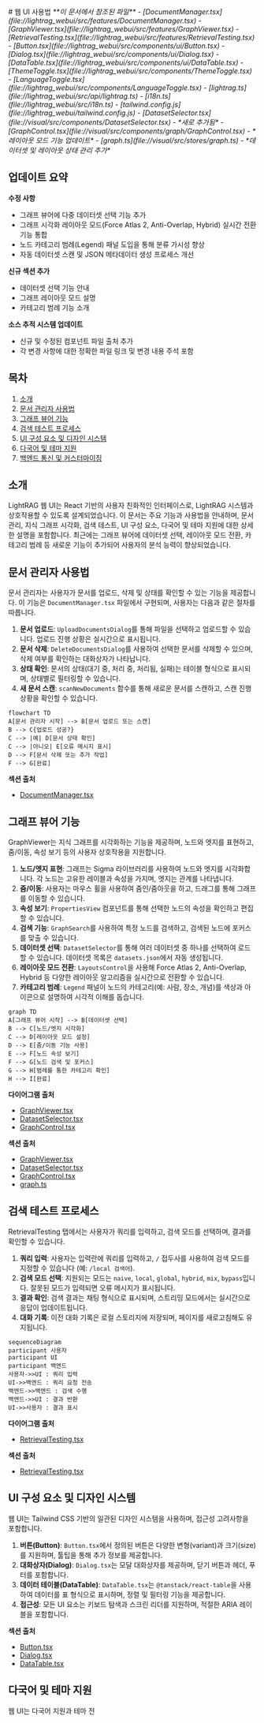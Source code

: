 <docs>
# 웹 UI 사용법

<cite>
**이 문서에서 참조된 파일**  
- [DocumentManager.tsx](file://lightrag_webui/src/features/DocumentManager.tsx)
- [GraphViewer.tsx](file://lightrag_webui/src/features/GraphViewer.tsx)
- [RetrievalTesting.tsx](file://lightrag_webui/src/features/RetrievalTesting.tsx)
- [Button.tsx](file://lightrag_webui/src/components/ui/Button.tsx)
- [Dialog.tsx](file://lightrag_webui/src/components/ui/Dialog.tsx)
- [DataTable.tsx](file://lightrag_webui/src/components/ui/DataTable.tsx)
- [ThemeToggle.tsx](file://lightrag_webui/src/components/ThemeToggle.tsx)
- [LanguageToggle.tsx](file://lightrag_webui/src/components/LanguageToggle.tsx)
- [lightrag.ts](file://lightrag_webui/src/api/lightrag.ts)
- [i18n.ts](file://lightrag_webui/src/i18n.ts)
- [tailwind.config.js](file://lightrag_webui/tailwind.config.js)
- [DatasetSelector.tsx](file://visual/src/components/DatasetSelector.tsx) - *새로 추가됨*
- [GraphControl.tsx](file://visual/src/components/graph/GraphControl.tsx) - *레이아웃 모드 기능 업데이트*
- [graph.ts](file://visual/src/stores/graph.ts) - *데이터셋 및 레이아웃 상태 관리 추가*
</cite>

## 업데이트 요약
**수정 사항**  
- 그래프 뷰어에 다중 데이터셋 선택 기능 추가
- 그래프 시각화 레이아웃 모드(Force Atlas 2, Anti-Overlap, Hybrid) 실시간 전환 기능 통합
- 노드 카테고리 범례(Legend) 패널 도입을 통해 분류 가시성 향상
- 자동 데이터셋 스캔 및 JSON 메타데이터 생성 프로세스 개선

**신규 섹션 추가**  
- 데이터셋 선택 기능 안내
- 그래프 레이아웃 모드 설명
- 카테고리 범례 기능 소개

**소스 추적 시스템 업데이트**  
- 신규 및 수정된 컴포넌트 파일 출처 추가
- 각 변경 사항에 대한 정확한 파일 링크 및 변경 내용 주석 포함

## 목차
1. [소개](#소개)
2. [문서 관리자 사용법](#문서-관리자-사용법)
3. [그래프 뷰어 기능](#그래프-뷰어-기능)
4. [검색 테스트 프로세스](#검색-테스트-프로세스)
5. [UI 구성 요소 및 디자인 시스템](#ui-구성-요소-및-디자인-시스템)
6. [다국어 및 테마 지원](#다국어-및-테마-지원)
7. [백엔드 통신 및 커스터마이징](#백엔드-통신-및-커스터마이징)

## 소개
LightRAG 웹 UI는 React 기반의 사용자 친화적인 인터페이스로, LightRAG 시스템과 상호작용할 수 있도록 설계되었습니다. 이 문서는 주요 기능과 사용법을 안내하며, 문서 관리, 지식 그래프 시각화, 검색 테스트, UI 구성 요소, 다국어 및 테마 지원에 대한 상세한 설명을 포함합니다. 최근에는 그래프 뷰어에 데이터셋 선택, 레이아웃 모드 전환, 카테고리 범례 등 새로운 기능이 추가되어 사용자의 분석 능력이 향상되었습니다.

## 문서 관리자 사용법

문서 관리자는 사용자가 문서를 업로드, 삭제 및 상태를 확인할 수 있는 기능을 제공합니다. 이 기능은 `DocumentManager.tsx` 파일에서 구현되며, 사용자는 다음과 같은 절차를 따릅니다.

1. **문서 업로드**: `UploadDocumentsDialog`를 통해 파일을 선택하고 업로드할 수 있습니다. 업로드 진행 상황은 실시간으로 표시됩니다.
2. **문서 삭제**: `DeleteDocumentsDialog`를 사용하여 선택한 문서를 삭제할 수 있으며, 삭제 여부를 확인하는 대화상자가 나타납니다.
3. **상태 확인**: 문서의 상태(대기 중, 처리 중, 처리됨, 실패)는 테이블 형식으로 표시되며, 상태별로 필터링할 수 있습니다.
4. **새 문서 스캔**: `scanNewDocuments` 함수를 통해 새로운 문서를 스캔하고, 스캔 진행 상황을 확인할 수 있습니다.

```mermaid
flowchart TD
A[문서 관리자 시작] --> B[문서 업로드 또는 스캔]
B --> C{업로드 성공?}
C --> |예| D[문서 상태 확인]
C --> |아니오| E[오류 메시지 표시]
D --> F[문서 삭제 또는 추가 작업]
F --> G[완료]
```

**섹션 출처**  
- [DocumentManager.tsx](file://lightrag_webui/src/features/DocumentManager.tsx#L0-L799)

## 그래프 뷰어 기능

GraphViewer는 지식 그래프를 시각화하는 기능을 제공하며, 노드와 엣지를 표현하고, 줌/이동, 속성 보기 등의 사용자 상호작용을 지원합니다.

1. **노드/엣지 표현**: 그래프는 Sigma 라이브러리를 사용하여 노드와 엣지를 시각화합니다. 각 노드는 고유한 레이블과 속성을 가지며, 엣지는 관계를 나타냅니다.
2. **줌/이동**: 사용자는 마우스 휠을 사용하여 줌인/줌아웃을 하고, 드래그를 통해 그래프를 이동할 수 있습니다.
3. **속성 보기**: `PropertiesView` 컴포넌트를 통해 선택한 노드의 속성을 확인하고 편집할 수 있습니다.
4. **검색 기능**: `GraphSearch`를 사용하여 특정 노드를 검색하고, 검색된 노드에 포커스를 맞출 수 있습니다.
5. **데이터셋 선택**: `DatasetSelector`를 통해 여러 데이터셋 중 하나를 선택하여 로드할 수 있습니다. 데이터셋 목록은 `datasets.json`에서 자동 생성됩니다.
6. **레이아웃 모드 전환**: `LayoutsControl`을 사용해 Force Atlas 2, Anti-Overlap, Hybrid 등 다양한 레이아웃 알고리즘을 실시간으로 전환할 수 있습니다.
7. **카테고리 범례**: `Legend` 패널이 노드의 카테고리(예: 사람, 장소, 개념)를 색상과 아이콘으로 설명하여 시각적 이해를 돕습니다.

```mermaid
graph TD
A[그래프 뷰어 시작] --> B[데이터셋 선택]
B --> C[노드/엣지 시각화]
C --> D[레이아웃 모드 설정]
D --> E[줌/이동 기능 사용]
E --> F[노드 속성 보기]
F --> G[노드 검색 및 포커스]
G --> H[범례를 통한 카테고리 확인]
H --> I[완료]
```

**다이어그램 출처**  
- [GraphViewer.tsx](file://lightrag_webui/src/features/GraphViewer.tsx#L0-L238)
- [DatasetSelector.tsx](file://visual/src/components/DatasetSelector.tsx#L0-L120)
- [GraphControl.tsx](file://visual/src/components/graph/GraphControl.tsx#L0-L88)

**섹션 출처**  
- [GraphViewer.tsx](file://lightrag_webui/src/features/GraphViewer.tsx#L0-L238)
- [DatasetSelector.tsx](file://visual/src/components/DatasetSelector.tsx#L0-L120)
- [GraphControl.tsx](file://visual/src/components/graph/GraphControl.tsx#L0-L88)
- [graph.ts](file://visual/src/stores/graph.ts#L0-L200)

## 검색 테스트 프로세스

RetrievalTesting 탭에서는 사용자가 쿼리를 입력하고, 검색 모드를 선택하며, 결과를 확인할 수 있습니다.

1. **쿼리 입력**: 사용자는 입력란에 쿼리를 입력하고, `/` 접두사를 사용하여 검색 모드를 지정할 수 있습니다 (예: `/local 검색어`).
2. **검색 모드 선택**: 지원되는 모드는 `naive`, `local`, `global`, `hybrid`, `mix`, `bypass`입니다. 잘못된 모드가 입력되면 오류 메시지가 표시됩니다.
3. **결과 확인**: 검색 결과는 채팅 형식으로 표시되며, 스트리밍 모드에서는 실시간으로 응답이 업데이트됩니다.
4. **대화 기록**: 이전 대화 기록은 로컬 스토리지에 저장되며, 페이지를 새로고침해도 유지됩니다.

```mermaid
sequenceDiagram
participant 사용자
participant UI
participant 백엔드
사용자->>UI : 쿼리 입력
UI->>백엔드 : 쿼리 요청 전송
백엔드->>백엔드 : 검색 수행
백엔드->>UI : 결과 반환
UI->>사용자 : 결과 표시
```

**다이어그램 출처**  
- [RetrievalTesting.tsx](file://lightrag_webui/src/features/RetrievalTesting.tsx#L0-L394)

**섹션 출처**  
- [RetrievalTesting.tsx](file://lightrag_webui/src/features/RetrievalTesting.tsx#L0-L394)

## UI 구성 요소 및 디자인 시스템

웹 UI는 Tailwind CSS 기반의 일관된 디자인 시스템을 사용하며, 접근성 고려사항을 포함합니다.

1. **버튼(Button)**: `Button.tsx`에서 정의된 버튼은 다양한 변형(variant)과 크기(size)를 지원하며, 툴팁을 통해 추가 정보를 제공합니다.
2. **대화상자(Dialog)**: `Dialog.tsx`는 모달 대화상자를 제공하며, 닫기 버튼과 헤더, 푸터를 포함합니다.
3. **데이터 테이블(DataTable)**: `DataTable.tsx`는 `@tanstack/react-table`을 사용하여 데이터를 표 형식으로 표시하며, 정렬 및 필터링 기능을 제공합니다.
4. **접근성**: 모든 UI 요소는 키보드 탐색과 스크린 리더를 지원하며, 적절한 ARIA 레이블을 포함합니다.

**섹션 출처**  
- [Button.tsx](file://lightrag_webui/src/components/ui/Button.tsx#L0-L78)
- [Dialog.tsx](file://lightrag_webui/src/components/ui/Dialog.tsx#L0-L102)
- [DataTable.tsx](file://lightrag_webui/src/components/ui/DataTable.tsx#L0-L64)

## 다국어 및 테마 지원

웹 UI는 다국어 지원과 테마 전